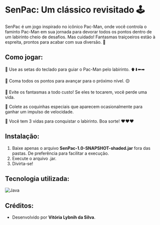 # SenPac: Um clássico revisitado :joystick:

SenPac é um jogo inspirado no icônico Pac-Man, onde você controla o faminto Pac-Man em sua jornada para devorar todos os pontos dentro de um labirinto cheio de desafios. Mas cuidado! Fantasmas traiçoeiros estão à espreita, prontos para acabar com sua diversão. 👻

## **Como jogar:**

:small_blue_diamond: Use as setas do teclado para guiar o Pac-Man pelo labirinto. ⬆️⬇️⬅️➡

:small_blue_diamond: Coma todos os pontos para avançar para o próximo nível. :yellow_circle:

:small_blue_diamond: Evite os fantasmas a todo custo! Se eles te tocarem, você perde uma vida.

:small_blue_diamond: Colete as coquinhas especiais que aparecem ocasionalmente para ganhar um impulso de velocidade.

:small_blue_diamond: Você tem 3 vidas para conquistar o labirinto. Boa sorte! ❤️❤️❤

## **Instalação:**

1. Baixe apenas o arquivo **SenPac-1.0-SNAPSHOT-shaded.jar** fora das pastas. De preferência para facilitar a execução.
2. Execute o arquivo .jar.
3. Divirta-se!
   
## **Tecnologia utilizada:**

![Java](https://img.shields.io/badge/Java-ED8B00?style=for-the-badge&logo=openjdk&logoColor=white)

## **Créditos:**

- Desenvolvido por **Vitória Lybnih da Silva**.



